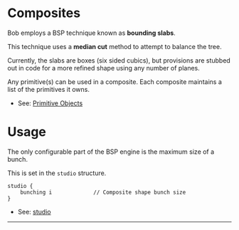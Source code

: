 <link rel="stylesheet" href="./assets/help.css"/>

[studio]: <./studio/studio.html>
[prim]: <prim.html>

# Composites

Bob employs a BSP technique known as **bounding slabs**.

This technique uses a **median cut** method to attempt to
balance the tree.

Currently, the slabs are boxes (six sided cubics), but
provisions are stubbed out in code for a more refined
shape using any number of planes.

Any primitive(s) can be used in a composite. Each composite
maintains a list of the primitives it owns.

* See: [Primitive Objects][prim]

# Usage

The only configurable part of the BSP engine is the maximum
size of a bunch. 

This is set in the `studio` structure.

```
studio {
    bunching i             // Composite shape bunch size
}
```

* See: [studio][studio]

---
